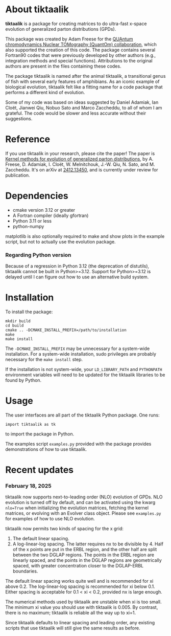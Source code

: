 # About tiktaalik

**tiktaalik** is a package for creating matrices to do ultra-fast x-space evolution
of generalized parton distributions (GPDs).

This package was created by Adam Freese for the
[QUAntum chromodynamics Nuclear TOMography (QuantOm) collaboration](https://quantom-collab.github.io/),
which also supported the creation of this code.
The package contains several Fortran90 codes that were previously
developed by other authors (e.g., integration methods and special functions).
Attributions to the original authors are present in the files containing these codes.

The package tiktaalik is named after the animal tiktaalik,
a transitional genus of fish with several early features of amphibians.
As an iconic example of biological evolution,
tiktaalik felt like a fitting name for a code package that performs
a different kind of evolution.

Some of my code was based on ideas suggested by
Daniel Adamiak, Ian Cloët, Jianwei Qiu, Nobuo Sato and Marco Zaccheddu,
to all of whom I am grateful.
The code would be slower and less accurate without their suggestions.

# Reference

If you use tiktaalik in your research, please cite the paper!
The paper is [Kernel methods for evolution of generalized parton distributions](https://inspirehep.net/literature/2860861),
by A. Freese, D. Adamiak, I. Cloët, W. Melnitchouk, J.-W. Qiu, N. Sato, and M. Zaccheddu.
It's on arXiv at [2412.13450](https://arxiv.org/abs/2412.13450),
and is currently under review for publication.

# Dependencies

- cmake version 3.12 or greater
- A Fortran compiler (ideally gfortran)
- Python 3.11 or less
- python-numpy

matplotlib is also optionally required to make and show plots in the example script,
but not to actually use the evolution package.

### Regarding Python version

Because of a regression in Python 3.12 (the deprecation of distutils),
tiktaalik cannot be built in Python>=3.12.
Support for Python>=3.12 is delayed until I can figure out how
to use an alternative build system.

# Installation

To install the package:
```
mkdir build
cd build
cmake .. -DCMAKE_INSTALL_PREFIX=/path/to/installation
make
make install
```
The `-DCMAKE_INSTALL_PREFIX` may be unnecessary for a system-wide installation.
For a system-wide installation, sudo privileges are probably necessary for the
`make install` step.

If the installation is not system-wide, your `LD_LIBRARY_PATH` and
`PYTHONPATH` environment variables will need to be updated for the tiktaalik
libraries to be found by Python.

# Usage

The user interfaces are all part of the tiktaalik Python package.
One runs:
```
import tiktaalik as tk
```
to import the package in Python.

The examples script `examples.py` provided with the package
provides demonstrations of how to use tiktaalik.

# Recent updates

### February 18, 2025

tiktaalik now supports next-to-leading order (NLO) evolution of GPDs.
NLO evolution is turned off by default,
and can be activated using the kwarg `nlo=True`
when initializing the evolution matrices, fetching the kernel matrices,
or evolving with an Evolver class object.
Please see `examples.py` for examples of how to use NLO evolution.

tiktaalik now permits two kinds of spacing for the x grid:
1. The default linear spacing.
2. A log-linear-log spacing.
The latter requires nx to be divisible by 4.
Half of the x points are put in the ERBL region,
and the other half are split between the two DGLAP regions.
The points in the ERBL region are linearly spaced,
and the points in the DGLAP regions are geometrically spaced,
with greater concentration closer to the DGLAP-ERBL boundaries.

The default linear spacing works quite well and is recommended for xi above 0.2.
The log-linear-log spacing is recommended for xi below 0.1.
Either spacing is acceptable for 0.1 < xi < 0.2, provided nx is large enough.

The numerical methods used by tiktaalik are unstable when xi is too small.
The minimum xi value you should use with tiktaalik is 0.005.
By contrast, there is no maximum; tiktaalik is reliable all the way up to xi=1.

Since tiktaalik defaults to linear spacing and leading order,
any existing scripts that use tiktaalik will still give the same results as before.
